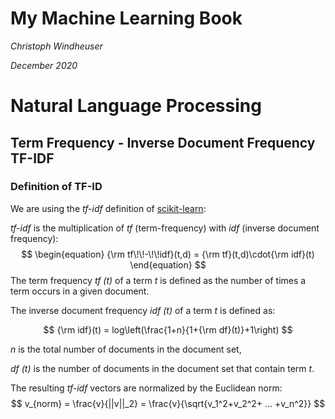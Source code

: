 # My Machine Learning Book

*Christoph Windheuser*

*December 2020*

# Natural Language Processing

## Term Frequency - Inverse Document Frequency TF-IDF

### Definition of TF-ID

We are using the *tf-idf* definition of [scikit-learn](https://scikit-learn.org/stable/modules/feature_extraction.html#text-feature-extraction):

*tf-idf* is the multiplication of *tf* (term-frequency) with *idf* (inverse document frequency):
$$
\begin{equation}
{\rm tf\!\!-\!\!idf}(t,d) = {\rm tf}(t,d)\cdot{\rm idf}(t)
\end{equation}
$$
The term frequency *tf (t)* of a term *t* is defined as the number of times a term occurs in a given document.

The inverse document frequency *idf (t)* of a term *t* is defined as:

$$
{\rm idf}(t) = log\left(\frac{1+n}{1+{\rm df}(t)}+1\right)
$$

*n* is the total number of documents in the document set,

*df (t)* is the number of documents in the document set that contain term *t*.

The resulting *tf-idf* vectors are normalized by the Euclidean norm:
$$
v_{norm} = \frac{v}{||v||_2} = \frac{v}{\sqrt{v_1^2+v_2^2+ ... +v_n^2}}
$$


